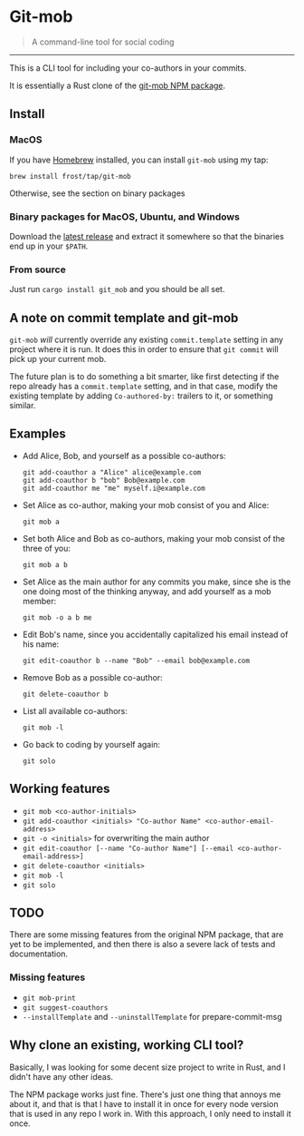 # Git-mob

> A command-line tool for social coding

---

This is a CLI tool for including your co-authors in your commits.

It is essentially a Rust clone of the [git-mob NPM package](https://www.npmjs.com/package/git-mob).

## Install

### MacOS

If you have [Homebrew](https://brew.sh) installed, you can install `git-mob` using my tap:

    brew install frost/tap/git-mob

Otherwise, see the section on binary packages

### Binary packages for MacOS, Ubuntu, and Windows

Download the [latest release](https://github.com/Frost/git-mob/releases/latest) and extract it somewhere so that the binaries end up in your `$PATH`.

### From source

Just run `cargo install git_mob` and you should be all set.

## A note on commit template and git-mob

`git-mob` _will_ currently override any existing `commit.template` setting
in any project where it is run. It does this in order to ensure that `git
commit` will pick up your current mob.

The future plan is to do something a bit smarter, like first detecting if the
repo already has a `commit.template` setting, and in that case, modify the
existing template by adding `Co-authored-by:` trailers to it, or something
similar.


## Examples

* Add Alice, Bob, and yourself as a possible co-authors:

      git add-coauthor a "Alice" alice@example.com
      git add-coauthor b "bob" Bob@example.com
      git add-coauthor me "me" myself.i@example.com

* Set Alice as co-author, making your mob consist of you and Alice:

      git mob a

* Set both Alice and Bob as co-authors, making your mob consist of the three of you:

      git mob a b

* Set Alice as the main author for any commits you make, since she is the one
  doing most of the thinking anyway, and add yourself as a mob member:

      git mob -o a b me

* Edit Bob's name, since you accidentally capitalized his email instead of his name:

      git edit-coauthor b --name "Bob" --email bob@example.com

* Remove Bob as a possible co-author:

      git delete-coauthor b

* List all available co-authors:

      git mob -l

* Go back to coding by yourself again:

      git solo


## Working features

* `git mob <co-author-initials>`
* `git add-coauthor <initials> "Co-author Name" <co-author-email-address>`
* `git -o <initials>` for overwriting the main author
* `git edit-coauthor [--name "Co-author Name"] [--email <co-author-email-address>]`
* `git delete-coauthor <initials>`
* `git mob -l`
* `git solo`


## TODO

There are some missing features from the original NPM package, that are yet to
be implemented, and then there is also a severe lack of tests and documentation.


### Missing features

* `git mob-print`
* `git suggest-coauthors`
* `--installTemplate` and `--uninstallTemplate` for prepare-commit-msg


## Why clone an existing, working CLI tool?

Basically, I was looking for some decent size project to write in Rust, and I
didn't have any other ideas.

The NPM package works just fine. There's just one thing that annoys me about it,
and that is that I have to install it in once for every node version that is
used in any repo I work in. With this approach, I only need to install it once.
